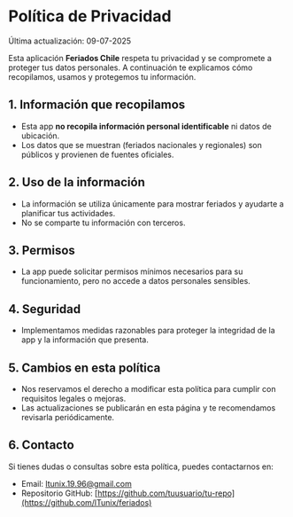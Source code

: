 # Política de Privacidad

Última actualización: 09-07-2025

Esta aplicación **Feriados Chile** respeta tu privacidad y se compromete a proteger tus datos personales. A continuación te explicamos cómo recopilamos, usamos y protegemos tu información.

## 1. Información que recopilamos

- Esta app **no recopila información personal identificable** ni datos de ubicación.
- Los datos que se muestran (feriados nacionales y regionales) son públicos y provienen de fuentes oficiales.

## 2. Uso de la información

- La información se utiliza únicamente para mostrar feriados y ayudarte a planificar tus actividades.
- No se comparte tu información con terceros.

## 3. Permisos

- La app puede solicitar permisos mínimos necesarios para su funcionamiento, pero no accede a datos personales sensibles.

## 4. Seguridad

- Implementamos medidas razonables para proteger la integridad de la app y la información que presenta.

## 5. Cambios en esta política

- Nos reservamos el derecho a modificar esta política para cumplir con requisitos legales o mejoras.
- Las actualizaciones se publicarán en esta página y te recomendamos revisarla periódicamente.

## 6. Contacto

Si tienes dudas o consultas sobre esta política, puedes contactarnos en:

- Email: ltunix.19.96@gmail.com
- Repositorio GitHub: [https://github.com/tuusuario/tu-repo](https://github.com/lTunix/feriados)
